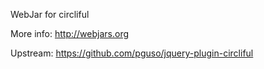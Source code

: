WebJar for circliful

More info: http://webjars.org

Upstream: https://github.com/pguso/jquery-plugin-circliful
